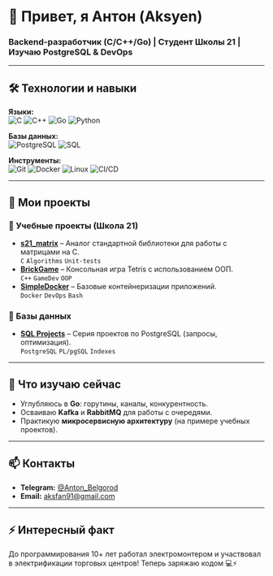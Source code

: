 # 👋 Привет, я Антон (Aksyen) 
### Backend-разработчик (C/C++/Go) | Студент Школы 21 | Изучаю PostgreSQL & DevOps

---

## 🛠 Технологии и навыки
**Языки:**  
![C](https://img.shields.io/badge/C-00599C?style=flat&logo=c&logoColor=white)
![C++](https://img.shields.io/badge/C++-00599C?style=flat&logo=c%2B%2B&logoColor=white)
![Go](https://img.shields.io/badge/Go-00ADD8?style=flat&logo=go&logoColor=white)
![Python](https://img.shields.io/badge/Python-3776AB?style=flat&logo=python&logoColor=white)

**Базы данных:**  
![PostgreSQL](https://img.shields.io/badge/PostgreSQL-4169E1?style=flat&logo=postgresql&logoColor=white)
![SQL](https://img.shields.io/badge/SQL-4479A1?style=flat&logo=postgresql&logoColor=white)

**Инструменты:**  
![Git](https://img.shields.io/badge/Git-F05032?style=flat&logo=git&logoColor=white)
![Docker](https://img.shields.io/badge/Docker-2496ED?style=flat&logo=docker&logoColor=white)
![Linux](https://img.shields.io/badge/Linux-FCC624?style=flat&logo=linux&logoColor=black)
![CI/CD](https://img.shields.io/badge/CI/CD-FF6F00?style=flat&logo=githubactions&logoColor=white)

---

## 🚀 Мои проекты
### 🔹 Учебные проекты (Школа 21)
- **[s21_matrix](https://github.com/Aksyen/s21_matrix)** – Аналог стандартной библиотеки для работы с матрицами на C.  
  `C` `Algorithms` `Unit-tests`
- **[BrickGame](https://github.com/Aksyen/BrickGame)** – Консольная игра Tetris с использованием ООП.  
  `C++` `GameDev` `OOP`
- **[SimpleDocker](https://github.com/Aksyen/SimpleDocker)** – Базовые контейнеризации приложений.  
  `Docker` `DevOps` `Bash`

### 🔹 Базы данных
- **[SQL Projects](https://github.com/Aksyen/SQL_beginner)** – Серия проектов по PostgreSQL (запросы, оптимизация).  
  `PostgreSQL` `PL/pgSQL` `Indexes`

---

## 🌱 Что изучаю сейчас
- Углубляюсь в **Go**: горутины, каналы, конкурентность.
- Осваиваю **Kafka** и **RabbitMQ** для работы с очередями.
- Практикую **микросервисную архитектуру** (на примере учебных проектов).

---

## 📫 Контакты
- **Telegram:** [@Anton_Belgorod](https://t.me/Anton_Belgorod)
- **Email:** aksfan91@gmail.com

---

## ⚡ Интересный факт
До программирования 10+ лет работал электромонтером и участвовал в электрификации торговых центров! Теперь заряжаю кодом 💻⚡
